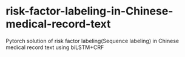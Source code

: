 # risk-factor-labeling-in-Chinese-medical-record-text
Pytorch solution of risk factor labeling(Sequence labeling) in Chinese medical record text using biLSTM+CRF
